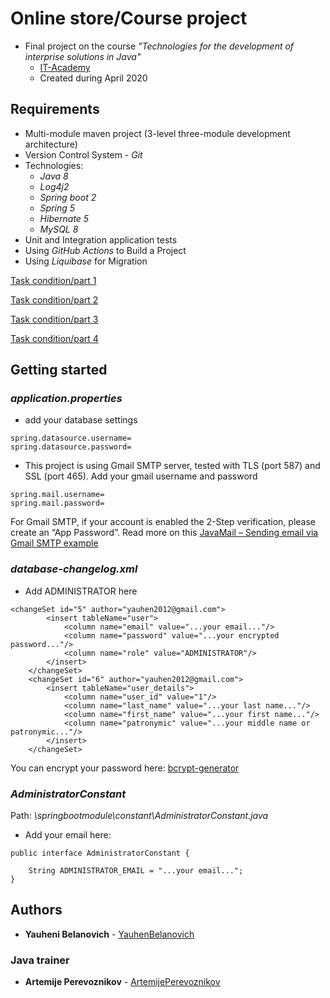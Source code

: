 # Online store/Course project
* Final project on the course _"Technologies for the development of interprise solutions in Java"_
    * [IT-Academy](https://www.it-academy.by/)
    * Сreated during April 2020

## Requirements
* Multi-module maven project (3-level three-module development architecture)
* Version Control System - _Git_
* Technologies:
   * _Java 8_
   * _Log4j2_
   * _Spring boot 2_
   * _Spring 5_
   * _Hibernate 5_
   * _MySQL 8_
* Unit and Integration application tests
* Using _GitHub Actions_ to Build a Project
* Using _Liquibase_ for Migration

[Task condition/part 1](https://drive.google.com/file/d/18NNcnNCpGsFwbAMDOXuLGm8ppddE9ucn/view?usp=sharing)

[Task condition/part 2](https://drive.google.com/file/d/1HuA_2jX_5E4TE4CRT-3JKS8ngdS4hMG1/view?usp=sharing)

[Task condition/part 3](https://drive.google.com/file/d/1r9CMGZzN8lqm44YF67LLHAfaWvSrc-GH/view?usp=sharing)

[Task condition/part 4](https://drive.google.com/file/d/1EfTSE9ovdexv6aIkuOm7CuObqhH1aflo/view?usp=sharing)

## Getting started

### _application.properties_

  * add your database settings
```
spring.datasource.username=
spring.datasource.password=
```

  * This project is using Gmail SMTP server, tested with TLS (port 587) and SSL (port 465).
Add your gmail username and password
```
spring.mail.username=
spring.mail.password=
```
For Gmail SMTP, if your account is enabled the 2-Step verification, please create an “App Password”. Read more on this [JavaMail – Sending email via Gmail SMTP example](https://mkyong.com/java/javamail-api-sending-email-via-gmail-smtp-example/)

### _database-changelog.xml_

* Add ADMINISTRATOR here
```
<changeSet id="5" author="yauhen2012@gmail.com">
        <insert tableName="user">
            <column name="email" value="...your email..."/>
            <column name="password" value="...your encrypted password..."/>
            <column name="role" value="ADMINISTRATOR"/>
        </insert>
    </changeSet>
    <changeSet id="6" author="yauhen2012@gmail.com">
        <insert tableName="user_details">
            <column name="user_id" value="1"/>
            <column name="last_name" value="...your last name..."/>
            <column name="first_name" value="...your first name..."/>
            <column name="patronymic" value="...your middle name or patronymic..."/>
        </insert>
    </changeSet>
```
You can encrypt your password here: [bcrypt-generator](https://bcrypt-generator.com/)
  
### _AdministratorConstant_
 Path: _\springbootmodule\constant\AdministratorConstant.java_
 
* Add your email here:
```
public interface AdministratorConstant {

    String ADMINISTRATOR_EMAIL = "...your email...";
}
```

## Authors

* **Yauheni Belanovich** - [YauhenBelanovich](https://github.com/YauhenBelanovich)

### Java trainer

* **Artemije Perevoznikov** - [ArtemijePerevoznikov](https://github.com/artemijeperevoznikov)
